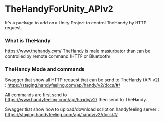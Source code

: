 # TheHandyForUnity_APIv2

It's a package to add on a Unity Project to control TheHandy by HTTP request.


### What is TheHandy
https://www.thehandy.com/
TheHandy is male masturbator than can be controlled by remote command (HTTP or Bluetooth)

### TheHandy Mode and commands
Swagger that show all HTTP request that can be send to TheHandy (API v2) :
https://staging.handyfeeling.com/api/handy/v2/docs/#/

All commands are first send to https://www.handyfeeling.com/api/handy/v2/ then send to TheHandy.

Swagger that show how to upload/download script on handyfeeling server :
https://staging.handyfeeling.com/api/handy/v2/docs/#/
